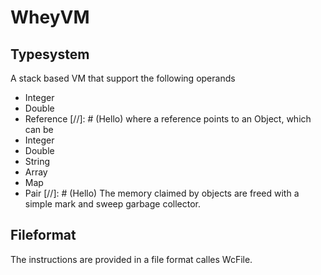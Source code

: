 # WheyVM
## Typesystem
A stack based VM that support the following operands
  * Integer
  * Double 
  * Reference
[//]: # (Hello)
where a reference points to an Object, which can be 
  * Integer 
  * Double 
  * String 
  * Array 
  * Map 
  * Pair 
[//]: # (Hello)
The memory claimed by objects are freed with a simple mark and sweep garbage collector. 
## Fileformat
The instructions are provided in a file format calles WcFile. 
